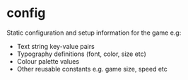 # config

Static configuration and setup information for the game e.g:

 - Text string key-value pairs
 - Typography definitions (font, color, size etc)
 - Colour palette values
 - Other reusable constants e.g. game size, speed etc

